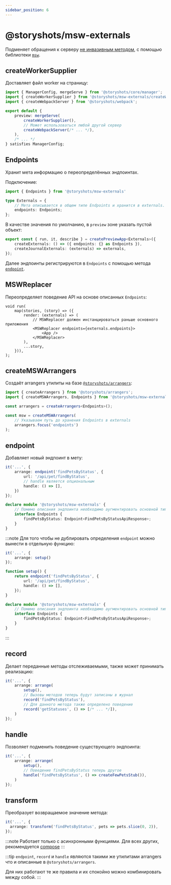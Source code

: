 ```yaml
---
sidebar_position: 6
---
```


# @storyshots/msw-externals

Подменяет обращения к серверу [не инвазивным методом](/patterns/replace#подмена-через-сайд-эффекты), с помощью
библиотеки [`msw`](https://github.com/mswjs/msw).

## createWorkerSupplier

Доставляет файл worker на страницу:

```ts
import { ManagerConfig, mergeServe } from '@storyshots/core/manager';
import { createWorkerSupplier } from '@storyshots/msw-externals/createWorkerSupplier';
import { createWebpackServer } from '@storyshots/webpack';

export default {
    preview: mergeServe(
        createWorkerSupplier(),
        // Может использоваться любой другой сервер
        createWebpackServer(/* ... */),
    ),
    /* ... */
} satisfies ManagerConfig;
```

## Endpoints

Хранит мета информацию о переопределённых эндпоинтах.

Подключение:

```ts
import { Endpoints } from '@storyshots/msw-externals'

type Externals = {
    // Мета описывается в общем типе Endpoints и хранится в externals.
    endpoints: Endpoints;
};
```

В качестве значения по умолчанию, в `preview` зоне указать пустой объект:

```ts
export const { run, it, describe } = createPreviewApp<Externals>({
    createExternals: () => ({ endpoints: {} as Endpoints }),
    createJournalExternals: (externals) => externals,
});
```

Далее эндпоинты регистрируются в `Endpoints` с помощью метода [`endpoint`](/modules/msw#endpoint).

## MSWReplacer

Переопределяет поведение API на основе описанных `Endpoints`:

```tsx
void run(
    map(stories, (story) => ({
        render: (externals) => (
            // MSWReplacer должен инстанцироваться раньше основного приложения
            <MSWReplacer endpoints={externals.endpoints}>
                <App />
            </MSWReplacer>
        ),
        ...story,
    })),
);
```

## createMSWArrangers

Создаёт arrangers утилиты на базе [`@storyshots/arrangers`](/modules/arrangers):

```ts
import { createArrangers } from '@storyshots/arrangers';
import { createMSWArrangers, Endpoints } from '@storyshots/msw-externals';

const arrangers = createArrangers<Endpoints>();

const msw = createMSWArrangers(
    // Указываем путь до хранения Endpoints в externals
    arrangers.focus('endpoints')
);
```

## endpoint

Добавляет новый эндпоинт в мету:

```ts
it('...', {
    arrange: endpoint('findPetsByStatus', {
        url: '/api/pet/findByStatus',
        // handle является опциональным
        handle: () => [],
    })
});

declare module '@storyshots/msw-externals' {
    // Помимо описания эндпоинта необходимо аугментировать основной тип
    interface Endpoints {
        findPetsByStatus: Endpoint<FindPetsByStatusApiResponse>;
    }
}
```

:::note
Для того чтобы не дублировать определения `endpoint` можно вынести в отдельную функцию:

```ts
it('...', {
    arrange: setup()
});

function setup() {
    return endpoint('findPetsByStatus', {
        url: '/api/pet/findByStatus',
        handle: () => [],
    });
}

declare module '@storyshots/msw-externals' {
    // Помимо описания эндпоинта необходимо аугментировать основной тип
    interface Endpoints {
        findPetsByStatus: Endpoint<FindPetsByStatusApiResponse>;
    }
}
```

:::

## record

Делает переданные методы отслеживаемыми, также может принимать реализацию:

```ts
it('...', {
    arrange: arrange(
        setup(),
        // Вызовы методов теперь будут записаны в журнал
        record('findPetsByStatus'),
        // Для данного метода также определено поведение 
        record('getStatuses', () => [/* ... */]),
    )
});
```

## handle

Позволяет подменить поведение существующего эндпоинта:

```ts
it('...', {
    arrange: arrange(
        setup(),
        // Поведение findPetsByStatus теперь другое
        handle('findPetsByStatus', () => createFewPetsStub()),
    )
});
```

## transform

Преобразует возвращаемое значение метода:

```ts
it('...', {
  arrange: transform('findPetsByStatus', pets => pets.slice(0, 2)),
});
```

:::note
Работает только с асинхронными функциями. Для всех других, рекомендуется [compose](/modules/arrangers#compose)
:::


:::tip
`endpoint`, `record` и `handle` являются такими же утилитами arrangers что и описанные в `@storyshots/arrangers`.

Для них работают те же правила и их спокойно можно комбинировать между собой.
:::
